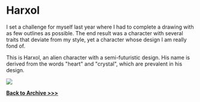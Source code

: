 # Harxol

I set a challenge for myself last year where I had to complete a drawing with as few outlines as possible. The end result was a character with several traits that deviate from my style, yet a character whose design I am really fond of.

This is Harxol, an alien character with a semi-futuristic design. His name is derived from the words "heart" and "crystal", which are prevalent in his design. 

<img src="https://arrowarchive.github.io/The-Arrowarchive/images/Harxol.png"
onContextMenu="return false;">

**[Back to Archive >>>](https://arrowarchive.github.io/The-Arrowarchive/gallery)**
